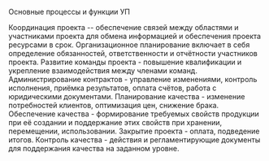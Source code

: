 Основные процессы и функции УП

Координация проекта -- обеспечение связей между областями и участниками проекта для обмена информацией и обеспечения проекта ресурсами в срок. Организационное планирование включает в себя определение обязанностей, ответственности и отчётности участников проекта. Развитие команды проекта - повышение квалификации и укрепление взаимодействия между членами команд. Администрирование контрактов - управление изменениями, контроль исполнения, приёмка результатов, оплата счётов, работа с юридическими документами. Планирование качества - изменение потребностей клиентов, оптимизация цен, снижение брака. Обеспечение качества - формирование требуемых свойств продукции при её создании и поддержание этих свойств при хранении, перемещении, использовании. Закрытие проекта - оплата, подведение итогов. Контроль качества - действия и регламентирующие документы для поддержания качества на заданном уровне.
